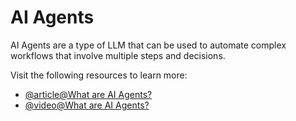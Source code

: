 # AI Agents

AI Agents are a type of LLM that can be used to automate complex workflows that involve multiple steps and decisions.

Visit the following resources to learn more:

- [@article@What are AI Agents?](https://aws.amazon.com/what-is/ai-agents/)
- [@video@What are AI Agents?](https://www.youtube.com/watch?v=F8NKVhkZZWI)